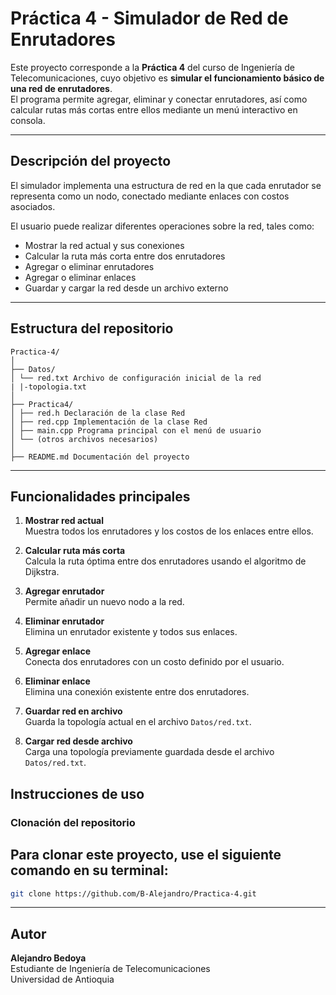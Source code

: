 # Práctica 4 - Simulador de Red de Enrutadores

Este proyecto corresponde a la **Práctica 4** del curso de Ingeniería de Telecomunicaciones, cuyo objetivo es **simular el funcionamiento básico de una red de enrutadores**.  
El programa permite agregar, eliminar y conectar enrutadores, así como calcular rutas más cortas entre ellos mediante un menú interactivo en consola.

---

## Descripción del proyecto

El simulador implementa una estructura de red en la que cada enrutador se representa como un nodo, conectado mediante enlaces con costos asociados.

El usuario puede realizar diferentes operaciones sobre la red, tales como:

- Mostrar la red actual y sus conexiones  
- Calcular la ruta más corta entre dos enrutadores  
- Agregar o eliminar enrutadores  
- Agregar o eliminar enlaces  
- Guardar y cargar la red desde un archivo externo

---

## Estructura del repositorio
```
Practica-4/
│
├── Datos/
│ └── red.txt Archivo de configuración inicial de la red
| |-topologia.txt
│
├── Practica4/
│ ├── red.h Declaración de la clase Red
│ ├── red.cpp Implementación de la clase Red
│ ├── main.cpp Programa principal con el menú de usuario
│ └── (otros archivos necesarios)
│
├── README.md Documentación del proyecto
```

---

## Funcionalidades principales

1. **Mostrar red actual**  
   Muestra todos los enrutadores y los costos de los enlaces entre ellos.

2. **Calcular ruta más corta**  
   Calcula la ruta óptima entre dos enrutadores usando el algoritmo de Dijkstra.

3. **Agregar enrutador**  
   Permite añadir un nuevo nodo a la red.

4. **Eliminar enrutador**  
   Elimina un enrutador existente y todos sus enlaces.

5. **Agregar enlace**  
   Conecta dos enrutadores con un costo definido por el usuario.

6. **Eliminar enlace**  
   Elimina una conexión existente entre dos enrutadores.

7. **Guardar red en archivo**  
   Guarda la topología actual en el archivo `Datos/red.txt`.

8. **Cargar red desde archivo**  
   Carga una topología previamente guardada desde el archivo `Datos/red.txt`.


## Instrucciones de uso

### Clonación del repositorio

Para clonar este proyecto, use el siguiente comando en su terminal:
---
```bash
git clone https://github.com/B-Alejandro/Practica-4.git
```
---

## Autor

**Alejandro Bedoya**  
Estudiante de Ingeniería de Telecomunicaciones  
Universidad de Antioquia
